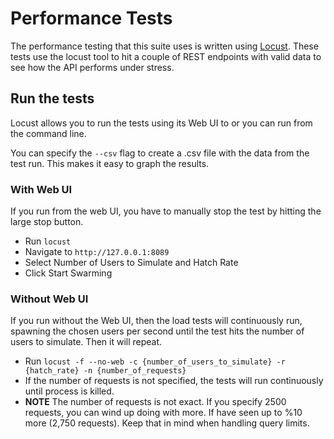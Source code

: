 # Performance Tests

The performance testing that this suite uses is written using [Locust](https://docs.locust.io/en/latest/). These
tests use the locust tool to hit a couple of REST endpoints with valid data to see how the API
performs under stress.

## Run the tests

Locust allows you to run the tests using its Web UI to or you can run from the command line.

You can specify the `--csv` flag to create a .csv file with the data from the test run. This makes it easy to graph the results.

### With Web UI
 
If you run from the web UI, you have to manually stop the test by hitting the large stop button.

* Run `locust` 
* Navigate to `http://127.0.0.1:8089` 
* Select Number of Users to Simulate and Hatch Rate
* Click Start Swarming

### Without Web UI

If you run without the Web UI, then the load tests will continuously run, spawning the chosen users per second until the test hits the number of users to simulate. Then it will repeat.
* Run `locust -f --no-web -c {number_of_users_to_simulate} -r {hatch_rate} -n {number_of_requests}`
* If the number of requests is not specified, the tests will run continuously until process is killed. 
* **NOTE** The number of requests is not exact. If you specify 2500 requests, you can wind up doing with more. If have seen up to %10 more (2,750 requests). Keep that in mind when handling query limits.